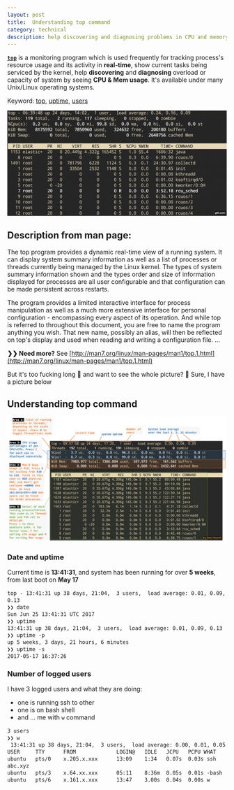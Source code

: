 ```yaml
---
layout: post
title:  Understanding top command
category: technical 
description: help discovering and diagnosing problems in CPU and memory usage
---
```


**[`top`](#understanding-top-command)** is a monitoring program which is used frequently for tracking process's resource usage and its activity in **real-time**, show current tasks being serviced by the kernel, help **discovering** and **diagnosing** overload or capacity of system by seeing **CPU & Mem usage**. It's available under many Unix/Linux operating systems.

Keyword: [top](#understanding-top-command), [uptime](#date-and-uptime), [users](#number-of-logged-users)

![](/assets/img/top-command-optimized.gif)

<!--description-->

## Description from man page:
The top program provides a dynamic real-time view of a running system. It can display system summary information as well as a list of processes or threads currently being managed by the Linux kernel. The types of system summary information shown and the types order and size of information displayed for processes are all user configurable and that configuration can be  made persistent across restarts.

The program provides a limited interactive interface for process manipulation as well as a much more extensive interface for personal configuration - encompassing every aspect of its operation. And while top is referred to throughout this document, you are free to name the program anything you wish. That new name, possibly an alias, will then be reflected on top's display and used when reading and writing a configuration file. ... 

**❯❯ Need more?** See [http://man7.org/linux/man-pages/man1/top.1.html](http://man7.org/linux/man-pages/man1/top.1.html)

But it's too fucking long 💢 and want to see the whole picture? 🌟 Sure, I have a picture below

## Understanding top command

![large-img](/assets/img/top-command.png)

### Date and uptime
Current time is **13:41:31**, and system has been running for over **5 weeks**, from last boot on **May 17**
```
top - 13:41:31 up 38 days, 21:04,  3 users,  load average: 0.01, 0.09, 0.13
❯❯ date
Sun Jun 25 13:41:31 UTC 2017
❯❯ uptime
13:41:31 up 38 days, 21:04,  3 users,  load average: 0.01, 0.09, 0.13
❯❯ uptime -p
up 5 weeks, 3 days, 21 hours, 6 minutes
❯❯ uptime -s
2017-05-17 16:37:26
```

### Number of logged users
I have 3 logged users and what they are doing:
- one is running ssh to other
- one is on bash shell
- and ... me with `w` command

```
3 users
❯❯ w
 13:41:31 up 38 days, 21:04,  3 users,  load average: 0.00, 0.01, 0.05
USER     TTY      FROM             LOGIN@   IDLE   JCPU   PCPU WHAT
ubuntu   pts/0    x.205.x.xxx      13:09    1:34   0.07s  0.03s ssh abc.xyz
ubuntu   pts/3    x.64.xx.xxx      05:11    8:36m  0.05s  0.01s -bash
ubuntu   pts/6    x.161.x.xxx      13:47    3.00s  0.04s  0.00s w
```



